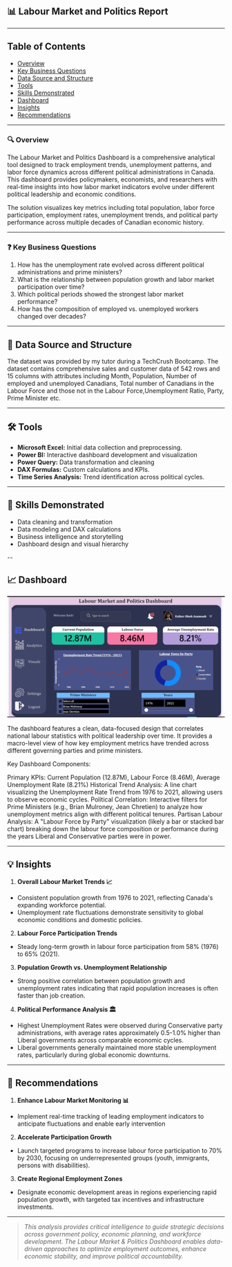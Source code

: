 ## 📊 Labour Market and Politics Report

---

## Table of Contents
- [Overview](#Overview)
- [Key Business Questions](#key-business-questions)
- [Data Source and Structure](#data-source-and-structure)
- [Tools](#tools)
- [Skills Demonstrated](#skills)
- [Dashboard](#dashboard)
- [Insights](#insights)
- [Recommendations](#recommendations)


---

### 🔍 Overview

The Labour Market and Politics Dashboard is a comprehensive analytical tool designed to track employment trends, unemployment patterns, and labor force dynamics across different political administrations in Canada. This dashboard provides policymakers, economists, and researchers with real-time insights into how labor market indicators evolve under different political leadership and economic conditions.

The solution visualizes key metrics including total population, labor force participation, employment rates, unemployment trends, and political party performance across multiple decades of Canadian economic history.

---

### ❓ Key Business Questions

1. How has the unemployment rate evolved across different political administrations
and prime ministers?
2. What is the relationship between population growth and labor market participation
over time?
3. Which political periods showed the strongest labor market performance?
4. How has the composition of employed vs. unemployed workers changed over
decades?


---

## 💾 Data Source and Structure

The dataset was provided by my tutor during a TechCrush Bootcamp. 
The dataset contains comprehensive sales and customer data of 542 rows and 15 columns with attributes including Month, Population, Number of employed and unemployed Canadians, Total number of Canadians in the Labour Force and those not in the Labour Force,Unemployment Ratio, Party, Prime Minister etc.


---

## 🛠️ Tools

- **Microsoft Excel:** Initial data collection and preprocessing.
- **Power BI:** Interactive dashboard development and visualization
- **Power Query:** Data transformation and cleaning
- **DAX Formulas:** Custom calculations and KPIs.
- **Time Series Analysis:** Trend identification across political cycles.

---

## 🧠 Skills Demonstrated

- Data cleaning and transformation  
- Data modeling and DAX calculations  
- Business intelligence and storytelling  
- Dashboard design and visual hierarchy


-- 

## 📈 Dashboard

![Labour Market and Politics Dashboard](https://github.com/Essie21/Labour-Market-and-Politics-Dashboard-Report/blob/main/Labour%20Market%20and%20Politics%20Dashboard.png?raw=true)

The dashboard features a clean, data-focused design that correlates national labour statistics with political leadership over time. It provides a macro-level view of how key employment metrics have trended across different governing parties and prime ministers.

Key Dashboard Components:

Primary KPIs: Current Population (12.87M), Labour Force (8.46M), Average Unemployment Rate (8.21%)
Historical Trend Analysis: A line chart visualizing the Unemployment Rate Trend from 1976 to 2021, allowing users to observe economic cycles.
Political Correlation: Interactive filters for Prime Ministers (e.g., Brian Mulroney, Jean Chretien) to analyze how unemployment metrics align with different political tenures.
Partisan Labour Analysis: A "Labour Force by Party" visualization (likely a bar or stacked bar chart) breaking down the labour force composition or performance during the years Liberal and Conservative parties were in power.

---

## 💡 Insights

1. **Overall Labour Market Trends 📈**
- Consistent population growth from 1976 to 2021, reflecting Canada's expanding workforce potential.
- Unemployment rate fluctuations demonstrate sensitivity to global economic
conditions and domestic policies.


2. **Labour Force Participation Trends**
- Steady long-term growth in labour force participation from 58% (1976) to 65% (2021).

3. **Population Growth vs. Unemployment Relationship**
- Strong positive correlation between population growth and unemployment rates indicating that rapid population increases is often faster than job creation.

4. **Political Performance Analysis 🏛️**
- Highest Unemployment Rates were observed during Conservative party administrations, with average rates approximately 0.5-1.0% higher than Liberal governments across comparable economic cycles.
- Liberal governments generally maintained more stable unemployment rates, particularly during global economic downturns.


---

## 🎯 Recommendations

1. **Enhance Labour Market Monitoring 📊**
- Implement real-time tracking of leading employment indicators to anticipate fluctuations and enable early intervention


2. **Accelerate Participation Growth**
- Launch targeted programs to increase labour force participation to 70% by 2030, focusing on underrepresented groups (youth, immigrants, persons with disabilities).

3. **Create Regional Employment Zones**
- Designate economic development areas in regions experiencing rapid population growth, with targeted tax incentives and infrastructure investments.


---
>_This analysis provides critical intelligence to guide strategic decisions across government policy, economic planning, and workforce development. The Labour Market & Politics Dashboard enables data-driven approaches to optimize employment outcomes, enhance economic stability, and improve political accountability._

